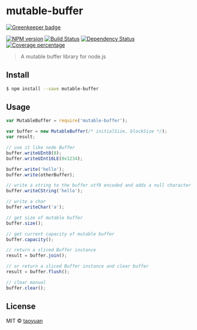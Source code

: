 # mutable-buffer 

[![Greenkeeper badge](https://badges.greenkeeper.io/taoyuan/mutable-buffer.svg)](https://greenkeeper.io/)

[![NPM version][npm-image]][npm-url] [![Build Status][travis-image]][travis-url] [![Dependency Status][daviddm-image]][daviddm-url] [![Coverage percentage][coveralls-image]][coveralls-url]

> A mutable buffer library for node.js


## Install

```sh
$ npm install --save mutable-buffer
```


## Usage

```js
var MutableBuffer = require('mutable-buffer');

var buffer = new MutableBuffer(/* initialSize, blockSize */);
var result;

// use it like node Buffer
buffer.writeUInt8(8);
buffer.writeUInt16LE(0x1234);

buffer.write('hello');
buffer.write(otherBuffer);

// write a string to the buffer utf8 encoded and adds a null character (\0) at the end.
buffer.writeCString('hello'); 

// write a char
buffer.writeChar('a');

// get size of mutable buffer
buffer.size();

// get current capacity of mutable buffer
buffer.capacity();

// return a sliced Buffer instance
result = buffer.join(); 

// or return a sliced Buffer instance and clear buffer
result = buffer.flush();

// clear manual 
buffer.clear();

```

## License

MIT © [taoyuan](https://github.com/taoyuan)

[npm-image]: https://badge.fury.io/js/mutable-buffer.svg
[npm-url]: https://npmjs.org/package/mutable-buffer
[travis-image]: https://travis-ci.org/taoyuan/mutable-buffer.svg?branch=master
[travis-url]: https://travis-ci.org/taoyuan/mutable-buffer
[daviddm-image]: https://david-dm.org/taoyuan/mutable-buffer.svg?theme=shields.io
[daviddm-url]: https://david-dm.org/taoyuan/mutable-buffer
[coveralls-image]: https://coveralls.io/repos/taoyuan/mutable-buffer/badge.svg
[coveralls-url]: https://coveralls.io/r/taoyuan/mutable-buffer
